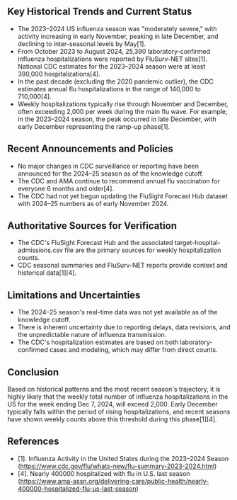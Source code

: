 ## Key Historical Trends and Current Status

- The 2023–2024 US influenza season was "moderately severe," with activity increasing in early November, peaking in late December, and declining to inter-seasonal levels by May[1].
- From October 2023 to August 2024, 25,390 laboratory-confirmed influenza hospitalizations were reported by FluSurv-NET sites[1]. National CDC estimates for the 2023–2024 season were at least 390,000 hospitalizations[4].
- In the past decade (excluding the 2020 pandemic outlier), the CDC estimates annual flu hospitalizations in the range of 140,000 to 710,000[4].
- Weekly hospitalizations typically rise through November and December, often exceeding 2,000 per week during the main flu wave. For example, in the 2023–2024 season, the peak occurred in late December, with early December representing the ramp-up phase[1].

## Recent Announcements and Policies

- No major changes in CDC surveillance or reporting have been announced for the 2024–25 season as of the knowledge cutoff.
- The CDC and AMA continue to recommend annual flu vaccination for everyone 6 months and older[4].
- The CDC had not yet begun updating the FluSight Forecast Hub dataset with 2024–25 numbers as of early November 2024.

## Authoritative Sources for Verification

- The CDC's FluSight Forecast Hub and the associated target-hospital-admissions.csv file are the primary sources for weekly hospitalization counts.
- CDC seasonal summaries and FluSurv-NET reports provide context and historical data[1][4].

## Limitations and Uncertainties

- The 2024–25 season's real-time data was not yet available as of the knowledge cutoff.
- There is inherent uncertainty due to reporting delays, data revisions, and the unpredictable nature of influenza transmission.
- The CDC's hospitalization estimates are based on both laboratory-confirmed cases and modeling, which may differ from direct counts.

## Conclusion

Based on historical patterns and the most recent season's trajectory, it is highly likely that the weekly total number of influenza hospitalizations in the US for the week ending Dec 7, 2024, will exceed 2,000. Early December typically falls within the period of rising hospitalizations, and recent seasons have shown weekly counts above this threshold during this phase[1][4].

## References

- [1]. Influenza Activity in the United States during the 2023–2024 Season (https://www.cdc.gov/flu/whats-new/flu-summary-2023-2024.html)
- [4]. Nearly 400000 hospitalized with flu in U.S. last season (https://www.ama-assn.org/delivering-care/public-health/nearly-400000-hospitalized-flu-us-last-season)